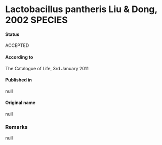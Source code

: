 # Lactobacillus pantheris Liu & Dong, 2002 SPECIES

#### Status
ACCEPTED

#### According to
The Catalogue of Life, 3rd January 2011

#### Published in
null

#### Original name
null

### Remarks
null